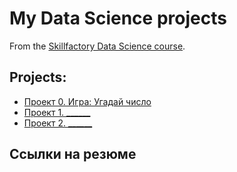 # My Data Science projects

From the [Skillfactory Data Science course](https://skillfactory.ru/data-scientist).

## Projects:

* [Проект 0. Игра: Угадай число](https://github.com/TigeroN86/DSPR_167/tree/main/project_0)
* [Проект 1. ______](_____)
* [Проект 2. ______](_____)

## Ссылки на резюме
